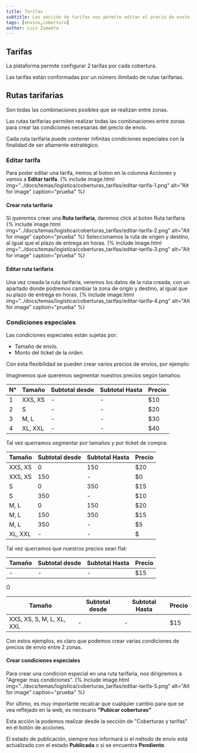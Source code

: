 ```yaml
---
title: Tarifas
subtitle: Las sección de tarifas nos permite editar el precio de envío hacia los usuarios finales.
tags: [envios,cobertura]
author: Luis Zumaeta
---
```


## Tarifas
La plataforma permite configurar 2 tarifas por cada cobertura.

Las tarifas están conformadas por un número ilimitado de rutas tarifarias.

## Rutas tarifarias
Son todas las combinaciones posibles que se realizan entre zonas.

Las rutas tarifarias permiten realizar todas las combinaciones entre zonas para crear las condiciones necesarias del precio de envío.

Cada ruta tarifaria puede contener infinitas condiciones especiales con la finalidad de ser altamente estratégico.

### Editar tarifa
Para poder editar una tarifa, iremos al boton en la columna Acciones y vamos a **Editar tarifa**.
{% include image.html img="../docs/temas/logistica/coberturas_tarifas/editar-tarifa-1.png" alt="Alt for image" caption="prueba" %}

#### Crear ruta tarifaria
Si queremos crear una **Ruta tarifaria**, daremos click al boton Ruta tarifaria
{% include image.html img="../docs/temas/logistica/coberturas_tarifas/editar-tarifa-2.png" alt="Alt for image" caption="prueba" %}
Seleccionamos la ruta de origen y destino, al igual que el plazo de entrega en horas.
{% include image.html img="../docs/temas/logistica/coberturas_tarifas/editar-tarifa-3.png" alt="Alt for image" caption="prueba" %}

#### Editar ruta tarifaria
Una vez creada la ruta tarifaria, veremos los datos de la ruta creada, con un apartado donde podremos cambiar la zona de origin y destino, al igual que su plazo de entrega en horas.
{% include image.html img="../docs/temas/logistica/coberturas_tarifas/editar-tarifa-4.png" alt="Alt for image" caption="prueba" %}

### Condiciones especiales
Las condiciones especiales están sujetas por:

- Tamaño de envío.
- Monto del ticket de la orden.

Con esta flexibilidad se pueden crear varios precios de envíos, por ejemplo:

Imaginemos que queremos segmentar nuestros precios según tamaños:

| N° | Tamaño | Subtotal desde | Subtotal Hasta | Precio |
|---|---|---|---|---|
| 1 | XXS, XS | - | - | $10 |
| 2 | S | - | - | $20 |
| 3 | M, L | - | - | $30 |
| 4 | XL, XXL | - | - | $40 |

Tal vez querramos segmentar por tamaños y por ticket de compra:

|Tamaño | Subtotal desde | Subtotal Hasta | Precio |
|---|---|---|---|
| XXS, XS | 0 | 150 | $20 |
| XXS, XS | 150 | - | $0 |
| S | 0 | 350 | $15 |
| S | 350 | - | $10 |
| M, L | 0 | 150 | $20 |
| M, L | 150 | 350 | $15 |
| M, L | 350 | - | $5 |
| XL, XXL | - | - | $ |

Tal vez querramos que nuestros precios sean flat:

|Tamaño | Subtotal desde | Subtotal Hasta | Precio |
|---|---|---|---|
| - | - | - | $15 |

Ó

|Tamaño | Subtotal desde | Subtotal Hasta | Precio |
|---|---|---|---|
| XXS, XS, S, M, L, XL, XXL | - | - | $15 |

Con estos ejemplos, es claro que podemos crear varias condiciones de precios de envío entre 2 zonas.

#### Crear condiciones especiales
Para crear una condicion especial en una ruta tarifaria, nos dirigiremos a "Agregar mas condiciones".
{% include image.html img="../docs/temas/logistica/coberturas_tarifas/editar-tarifa-5.png" alt="Alt for image" caption="prueba" %}


Por último, es muy importante recalcar que cualquier cambio para que se vea reflejado en la web, es necesario **"Pubicar coberturas"**

Esta acción la podemos realizar desde la sección de "Coberturas y tarifas" en el botón de acciones.

El estado de publicación, siempre nos informará si el método de envío está actualizado con el estado **Publicada** o si se encuentra **Pendiente**.